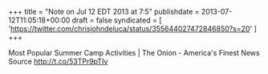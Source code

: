 +++
title = "Note on Jul 12 EDT 2013 at 7:5"
publishdate = 2013-07-12T11:05:18+00:00
draft = false
syndicated = [ 'https://twitter.com/chrisjohndeluca/status/355644027472846850?s=20' ]
+++

Most Popular Summer Camp Activities | The Onion - America's Finest News Source http://t.co/53TPr9pTIv

